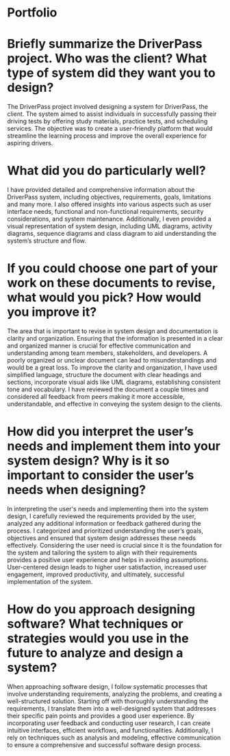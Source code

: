 # Portfolio

# Briefly summarize the DriverPass project. Who was the client? What type of system did they want you to design?
The DriverPass project involved designing a system for DriverPass, the client. The system aimed to assist individuals in successfully passing their driving tests by offering study materials, practice tests, and scheduling services. The objective was to create a user-friendly platform that would streamline the learning process and improve the overall experience for aspiring drivers.

# What did you do particularly well?
I have provided detailed and comprehensive information about the DriverPass system, including objectives, requirements, goals, limitations and many more. I also offered insights into various aspects such as user interface needs, functional and non-functional requirements, security considerations, and system maintenance. Additionally, I even provided a visual representation of system design, including UML diagrams, activity diagrams, sequence diagrams and class diagram to aid understanding the system’s structure and flow.

# If you could choose one part of your work on these documents to revise, what would you pick? How would you improve it?
The area that is important to revise in system design and documentation is clarity and organization. Ensuring that the information is presented in a clear and organized manner is crucial for effective communication and understanding among team members, stakeholders, and developers. A poorly organized or unclear document can lead to misunderstandings and would be a great loss. To improve the clarity and organization, I have used simplified language, structure the document with clear headings and sections, incorporate visual aids like UML diagrams, establishing consistent tone and vocabulary. I have reviewed the document a couple times and considered all feedback from peers making it more accessible, understandable, and effective in conveying the system design to the clients.

# How did you interpret the user’s needs and implement them into your system design? Why is it so important to consider the user’s needs when designing?
In interpreting the user's needs and implementing them into the system design, I carefully reviewed the requirements provided by the user, analyzed any additional information or feedback gathered during the process. I categorized and prioritized understanding the user’s goals, objectives and ensured that system design addresses these needs effectively. Considering the user need is crucial since it is the foundation for the system and tailoring the system to align with their requirements provides a positive user experience and helps in avoiding assumptions. User-centered design leads to higher user satisfaction, increased user engagement, improved productivity, and ultimately, successful implementation of the system.

# How do you approach designing software? What techniques or strategies would you use in the future to analyze and design a system?
When approaching software design, I follow systematic processes that involve understanding requirements, analyzing the problems, and creating a well-structured solution. Starting off with thoroughly understanding the requirements, I translate them into a well-designed system that addresses their specific pain points and provides a good user experience. By incorporating user feedback and conducting user research, I can create intuitive interfaces, efficient workflows, and functionalities. Additionally, I rely on techniques such as analysis and modeling, effective communication to ensure a comprehensive and successful software design process.
